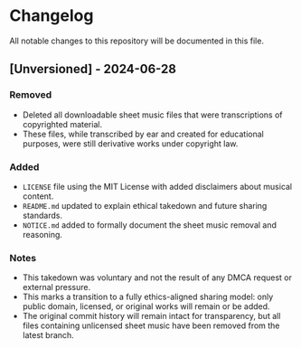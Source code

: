 # Changelog

All notable changes to this repository will be documented in this file.

## [Unversioned] - 2024-06-28

### Removed

- Deleted all downloadable sheet music files that were transcriptions of copyrighted material.
- These files, while transcribed by ear and created for educational purposes, were still derivative works under copyright law.

### Added

- `LICENSE` file using the MIT License with added disclaimers about musical content.
- `README.md` updated to explain ethical takedown and future sharing standards.
- `NOTICE.md` added to formally document the sheet music removal and reasoning.

### Notes

- This takedown was voluntary and not the result of any DMCA request or external pressure.
- This marks a transition to a fully ethics-aligned sharing model: only public domain, licensed, or original works will remain or be added.
- The original commit history will remain intact for transparency, but all files containing unlicensed sheet music have been removed from the latest branch.

